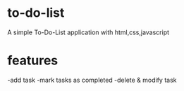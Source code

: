 # to-do-list
A simple To-Do-List application with html,css,javascript

# features

-add task
-mark tasks as completed
-delete & modify task
